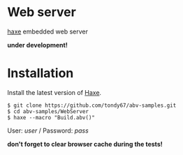 Web server
====

[haxe](http://haxe.org) embedded web server

**under development!**

Installation
============

Install the latest version of [Haxe](http://www.haxe.org/download).

    $ git clone https://github.com/tondy67/abv-samples.git
    $ cd abv-samples/WebServer
    $ haxe --macro "Build.abv()"

User: *user* / Password: *pass*

**don't forget to clear browser cache during the tests!**
